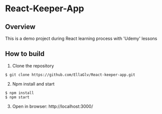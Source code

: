 # React-Keeper-App
## Overview

This is a demo project during React learning process with 'Udemy' lessons



## How to build
1. Clone the repository
```
$ git clone https://github.com/EllaGlv/React-keeper-app.git
```
2. Npm install and start
```
$ npm install
$ npm start
```
3. Open in browser: http://localhost:3000/

